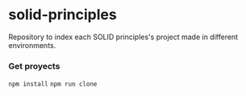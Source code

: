 # solid-principles

Repository to index each SOLID principles's project made in different environments.

### Get proyects

`npm install`
`npm run clone`
